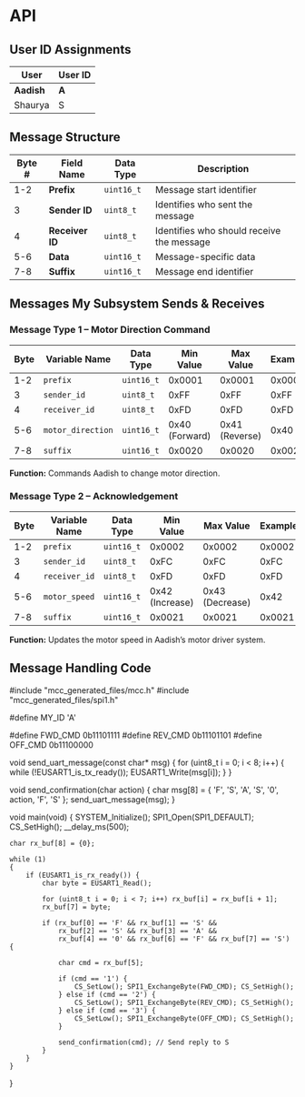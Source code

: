 # **API**

## **User ID Assignments**

| User | User ID |
| ----- | ----- |
| **Aadish** | **A** |
| Shaurya | S |

## **Message Structure**

| Byte \# | Field Name | Data Type | Description |
| ----- | ----- | ----- | ----- |
| 1-2 | **Prefix** | `uint16_t` | Message start identifier |
| 3 | **Sender ID** | `uint8_t` | Identifies who sent the message |
| 4 | **Receiver ID** | `uint8_t` | Identifies who should receive the message |
| 5-6 | **Data** | `uint16_t` | Message-specific data |
| 7-8 | **Suffix** | `uint16_t` | Message end identifier |

## **Messages My Subsystem Sends & Receives**

### **Message Type 1 – Motor Direction Command**

| Byte | Variable Name | Data Type | Min Value | Max Value | Example |
| ----- | ----- | ----- | ----- | ----- | ----- |
| 1-2 | `prefix` | `uint16_t` | 0x0001 | 0x0001 | 0x0001 |
| 3 | `sender_id` | `uint8_t` | 0xFF | 0xFF | 0xFF |
| 4 | `receiver_id` | `uint8_t` | 0xFD | 0xFD | 0xFD |
| 5-6 | `motor_direction` | `uint16_t` | 0x40 (Forward) | 0x41 (Reverse) | 0x40 |
| 7-8 | `suffix` | `uint16_t` | 0x0020 | 0x0020 | 0x0020 |

**Function:** Commands Aadish to change motor direction.

### **Message Type 2 – Acknowledgement**

| Byte | Variable Name | Data Type | Min Value | Max Value | Example |
| ----- | ----- | ----- | ----- | ----- | ----- |
| 1-2 | `prefix` | `uint16_t` | 0x0002 | 0x0002 | 0x0002 |
| 3 | `sender_id` | `uint8_t` | 0xFC | 0xFC | 0xFC |
| 4 | `receiver_id` | `uint8_t` | 0xFD | 0xFD | 0xFD |
| 5-6 | `motor_speed` | `uint16_t` | 0x42 (Increase) | 0x43 (Decrease) | 0x42 |
| 7-8 | `suffix` | `uint16_t` | 0x0021 | 0x0021 | 0x0021 |

**Function:** Updates the motor speed in Aadish’s motor driver system.

## **Message Handling Code**

#include "mcc_generated_files/mcc.h"
#include "mcc_generated_files/spi1.h"

#define MY_ID 'A'

#define FWD_CMD 0b11101111
#define REV_CMD 0b11101101
#define OFF_CMD 0b11100000

void send_uart_message(const char* msg) {
    for (uint8_t i = 0; i < 8; i++) {
        while (!EUSART1_is_tx_ready());
        EUSART1_Write(msg[i]);
    }
}

void send_confirmation(char action) {
    char msg[8] = { 'F', 'S', 'A', 'S', '0', action, 'F', 'S' };
    send_uart_message(msg);
}

void main(void)
{
    SYSTEM_Initialize();
    SPI1_Open(SPI1_DEFAULT);
    CS_SetHigh();
    __delay_ms(500);

    char rx_buf[8] = {0};

    while (1)
    {
        if (EUSART1_is_rx_ready()) {
            char byte = EUSART1_Read();

            for (uint8_t i = 0; i < 7; i++) rx_buf[i] = rx_buf[i + 1];
            rx_buf[7] = byte;

            if (rx_buf[0] == 'F' && rx_buf[1] == 'S' &&
                rx_buf[2] == 'S' && rx_buf[3] == 'A' &&
                rx_buf[4] == '0' && rx_buf[6] == 'F' && rx_buf[7] == 'S') {

                char cmd = rx_buf[5];

                if (cmd == '1') {
                    CS_SetLow(); SPI1_ExchangeByte(FWD_CMD); CS_SetHigh();
                } else if (cmd == '2') {
                    CS_SetLow(); SPI1_ExchangeByte(REV_CMD); CS_SetHigh();
                } else if (cmd == '3') {
                    CS_SetLow(); SPI1_ExchangeByte(OFF_CMD); CS_SetHigh();
                }

                send_confirmation(cmd); // Send reply to S
            }
        }
    }
}
